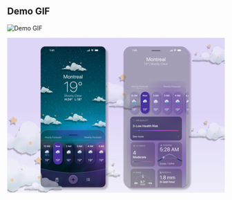 ## Demo GIF

![Demo GIF](https://github.com/raxim12/WEATHER/blob/main/projectgif.gif?raw=true)

![Project Design](https://github.com/raxim12/WEATHER/blob/main/project_figma.png?raw=true)
